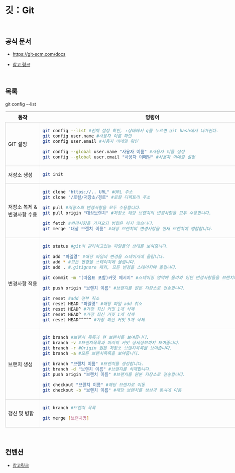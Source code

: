 # 깃：Git

<style>
 .example { width: 90vw; & > tbody > tr > td { border: solid 1px lightgray; }; }
 .center { text-align: center; & * { text-align: center; }; }
</style>

<br />

## 공식 문서

- https://git-scm.com/docs

- [참고 링크](https://velog.io/@delilah/GitHub-Git-%EB%AA%85%EB%A0%B9%EC%96%B4-%EB%AA%A8%EC%9D%8C)

<br />

## 목록

git config --list

<center>
<table class="example">
  <tr class="center">
    <th>동작</th>
    <th>명령어</th>
  </tr>
    <tr>
    <td>GIT 설정</td>
    <td>

```bash
git config --list #전체 설정 확인, :상태에서 q를 누르면 git bash에서 나가진다.
git config user.name #사용자 이름 확인
git config user.email #사용자 이메일 확인

git config --global user.name "사용자 이름" #사용자 이름 설정
git config --global user.email "사용자 이메일" #사용자 이메일 설정
```

  </td>
  </tr>
  <tr>
    <td>저장소 생성</td>
    <td>

```bash
git init
```

  </td>
  </tr>
    <tr>
    <td>저장소 복제 &<br />변경사항 수용</td>
    <td>

```bash
git clone "https://.. URL" #URL 주소
git clone "/로컬/저장소/경로" #로컬 디렉토리 주소

git pull #저장소의 변경사항을 모두 수용합니다.
git pull origin "대상브랜치" #저장소 해당 브랜치의 변경사항을 모두 수용합니다.

git fetch #변경사항을 가져오되 병합은 하지 않습니다.
git merge "대상 브랜치 이름" #대상 브랜치의 변경사항을 현재 브랜치에 병합합니다.
```

  </td>
  </tr>
    </tr>
    <tr>
    <td>변경사항 적용</td>
    <td>

```bash
git status #git이 관리하고있는 파일들의 상태를 보여줍니다.

git add "파일명" #해당 파일의 변경을 스테이지에 올립니다.
git add * #모든 변경을 스테이지에 올립니다.
git add . #.gitignore 제외, 모든 변경을 스테이지에 올립니다.

git commit -m "(따옴표 포함)커밋 메시지" #스테이징 영역에 올라와 있던 변경사항들을 브랜치에 적용합니다.

git push origin "브랜치 이름" #브랜치를 원본 저장소로 전송합니다.

git reset #add 전부 취소
git reset HEAD "파일명" #해당 파일 add 취소
git reset HEAD^ #가장 최신 커밋 1개 삭제
git reset HEAD^ #가장 최신 커밋 1개 삭제
git reset HEAD^^^^^ #가장 최신 커밋 5개 삭제
```

  </td>
  </tr>
    <tr>
    <td>브랜치 생성</td>
    <td>

```bash
git branch #브랜치 목록과 현 브랜치를 보여줍니다.
git branch -v #브랜치목록과 마지막 커밋 상세정보까지 보여줍니다.
git branch -r #Origin 원본 저장소 브랜치목록을 보여줍니다.
git branch -a #모든 브랜치목록을 보여줍니다.

git branch "브랜치 이름" #브랜치를 생성합니다.
git branch -d "브랜치 이름" #브랜치를 삭제합니다.
git push origin "브랜치 이름" #브랜치를 원본 저장소로 전송합니다.

git checkout "브랜치 이름" #해당 브랜치로 이동
git checkout -b "브랜치 이름" #해당 브랜치를 생성과 동시에 이동
```

  </td>
  </tr>
  <tr>
    <td>갱신 및 병합</td>
    <td>

```bash
git branch #브랜치 목록

git merge [브랜치명]
```

  </td>
  </tr>
</table>
</center>

<br />

## 컨벤션

- [참고링크](https://velog.io/@shin6403/Git-git-%EC%BB%A4%EB%B0%8B-%EC%BB%A8%EB%B2%A4%EC%85%98-%EC%84%A4%EC%A0%95%ED%95%98%EA%B8%B0)
